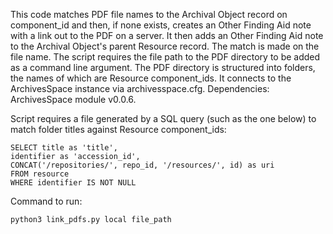 This code matches PDF file names to the Archival Object record on component_id and then, if none exists, creates an Other Finding Aid note with a link out to the PDF on a server. It then adds an Other Finding Aid note to the Archival Object's parent Resource record. The match is made on the file name. The script requires the file path to the PDF directory to be added as a command line argument. The PDF directory is structured into folders, the names of which are Resource component_ids. It connects to the ArchivesSpace instance via archivesspace.cfg. Dependencies: ArchivesSpace module v0.0.6. 

Script requires a file generated by a SQL query (such as the one below) to match folder titles against Resource component_ids:

```
SELECT title as 'title',
identifier as 'accession_id',
CONCAT('/repositories/', repo_id, '/resources/', id) as uri
FROM resource
WHERE identifier IS NOT NULL
```

Command to run:

```
python3 link_pdfs.py local file_path
```


